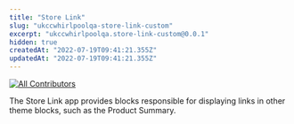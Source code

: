 ```yaml
---
title: "Store Link"
slug: "ukccwhirlpoolqa-store-link-custom"
excerpt: "ukccwhirlpoolqa.store-link-custom@0.0.1"
hidden: true
createdAt: "2022-07-19T09:41:21.355Z"
updatedAt: "2022-07-19T09:41:21.355Z"
---
```

<!-- DOCS-IGNORE:start -->
<!-- ALL-CONTRIBUTORS-BADGE:START - Do not remove or modify this section -->
[![All Contributors](https://img.shields.io/badge/all_contributors-1-orange.svg?style=flat-square)](#contributors-)
<!-- ALL-CONTRIBUTORS-BADGE:END -->
<!-- DOCS-IGNORE:end -->

The Store Link app provides blocks responsible for displaying links in other theme blocks, such as the Product Summary. 

<!-- DOCS-IGNORE:end -->